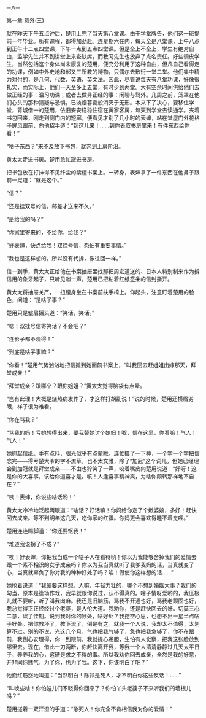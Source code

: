     一八一 

   第一章 意外(三)

   就在昨天下午五点钟后，楚用上完了当天第八堂课。由于学堂牌告，他们这一班提前一年毕业。所有课程，都得加劲赶。连星期六在内，每天全是八堂课，上午八点到正午十二点四堂课，下午一点到五点四堂课。但是全上不全上，学生有绝对自由，监学先生并不到讲堂上来查缺席，而教习先生也放弃了点名责任。好些调皮学生，当然包括这个身体尚未康复的楚用，便充分利用了这种自由，但凡自己看得走的功课，例如中外史地和郝又三所教的博物，只偶尔去敷衍一堂二堂。他们集中精力对付的，是几何、代数、英语、英文法。因此，尽管说每天有八堂功课，好像很扎实，而实际上，他们一天至多上五堂，有时少到两堂。大有空余时间供给他们去做正经的事：温习功课；或者去做非正经的事：闲聊与骛外。几周之前，笼罩在他们心头的那种猜疑与恐惧，已淡烟暮霭般消灭于无形。本来下了决心，要移住学堂，背城借一的楚用，依旧安安稳稳住宿在黄家客房，每天到学堂去读通学。夹着书包回来，刚走到侧门内的短廊，便看见才别了几小时的表婶，站在堂屋门外花格子屏风跟前，向他招手道：“到这儿来！……到你表叔书房里来！有件东西给你看！”

   “啥子东西？”来不及放下书包，就奔到上房阶沿。

   黄太太走进书房。楚用急忙跟进书房。

   把书包放在打抹得不见纤尘的紫檀书案上。一转身，表婶拿了一件东西在他鼻子跟前一晃道：“就是这个。”

   “信？”

   “还是挂双号的信。邮差才送来不久。”

   “是给我的吗？”

   “你家里寄来的，不给你，给我？”

   “好表婶，快点给我！双挂号信，恐怕有重要事情。”

   “我也是这样想的。所以没有代拆，像往回一样。”

   信一到手，黄太太正给他在书案抽屉里找那把周宏道送的、日本人特别制来作为拆信用的象牙起子，只听见嗤一声，楚用已把粘着红纸签条的信封撕开。

   黄太太将抽屉关严，一扭腰身坐在书案前扶手椅上。仰起头，注意盯着楚用的脸色，问道：“是啥子事？”

   楚用只是皱眉摇头道：“笑话，笑话。”

   “嗯！双挂号信寄笑话？不会吧？”

   “连影子都不晓得！”

   “到底是啥子事嘛？”

   “你看！”楚用气势汹汹地把信摊到她面前书案上，“叫我回去赶姐姐出嫁那天，拜堂成亲！”

   “拜堂成亲？跟哪个？跟你姐姐？”黄太太觉得脑袋有点晕。

   “岂有此理！大概是烧热病发作了，才这样打胡乱说！”说的时候，楚用还横眉劣眼，样子很为难看。

   “你在骂我？”

   “骂我的妈！亏她想得出来，要我替她讨个媳妇！呶，信在这里，你看嘛！气人！气人！”

   她抓起信纸。手有点抖，眼光似乎有点蒙眬。连忙摄了一下神，一个字一个字把信念完——得亏楚大爷的字不潦草，也不太文雅，除了“加冠”这个词儿。但她已经理会到加冠就是拜堂成亲——不由也狞笑了一声，咬着嘴皮向楚用说道：“好呀！这是你的大喜事，该给你道喜才是。咳！人逢喜事精神爽，为啥你颠转那样地不自在？”

   “咦！表婶，你说些啥话哟！”

   黄太太冷冷地泛起两眼道：“啥话？好话嘛！你妈给你定了个嫩婆娘，多好！赶快回去成亲。等不到明年这几天，吃你家的红蛋。你妈更会喜欢得睡不着觉哩。”

   楚用连连踢脚道：“你还要怄我！”

   “难道我说拐了不成？”

   “唉！好表婶，你把我当成一个啥子人在看待哟！你以为我能够舍掉我们的爱情去跟一个素不相识的女子成亲吗？你以为我当真就听了我爹我妈的话，当真就变了心，当真就辜负了你对我的种种好处了吗？唉！假使你这样想的话……”

   她抢着说道：“我硬要这样想。人嘛，年轻力壮的，哪个不想到婚姻大事？我们的勾当，原本是逢场作戏，我早就跟你说过，认不得真的。啥子情呀爱哟的，我压根儿就不要听，听了叫我肉麻。我还是旧脑筋，骂我不开通也好，骂我老顽固也好，我总觉得正正经经讨个老婆，是人伦大道。我劝你，还是赶快回去的好。切莫三心二意，误了佳期。说到我对你的好处，啥好处？我挖空心思，也想不出一星半点啥子好处。把你教坏了，教下流了，倒是有之。就我一个人说，我却太不值得，太划算不过。别的不说，光这几个月，气也把我气够了，急也把我急够了，你不在跟前，我倒心安理得，你一到跟前，我就提心吊胆，生怕有人觉察，把我这张脸放到哪里去。现在，借此一刀两断，你赶快离开我，等我一个人清清静静过几天太平日子，养养我的心，这硬是求之不得的事。所以我劝你回去成亲，全然是我的好意，并非同你赌气，为了你，也为了我。这下，你该明白了吧？”

   他面红筋涨地叫道：“当然明白！除非是死人，才不明白你这些反话！……”

   “叫唤些啥！你怕娃儿们不晓得你回来了？你怕丫头老婆子不来听我们的墙根儿吗？”

   楚用搓着一双汗湿的手道：“急死人！你完全不肯相信我对你的爱情！”

